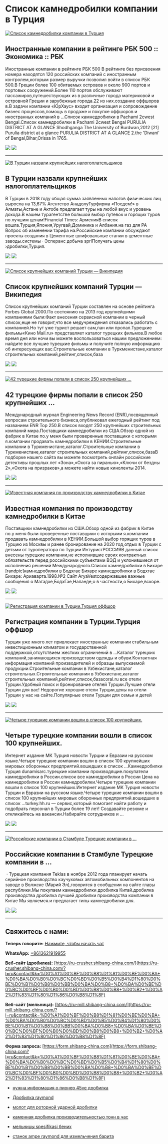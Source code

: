 # Список камнедробилки компании в Турция

<a href="https://swt.shibang-china.com/?l=ru&img&k=%D0%A1%D0%BF%D0%B8%D1%81%D0%BE%D0%BA+%D0%BA%D0%B0%D0%BC%D0%BD%D0%B5%D0%B4%D1%80%D0%BE%D0%B1%D0%B8%D0%BB%D0%BA%D0%B8+%D0%BA%D0%BE%D0%BC%D0%BF%D0%B0%D0%BD%D0%B8%D0%B8+%D0%B2+%D0%A2%D1%83%D1%80%D1%86%D0%B8%D1%8F" target="_blank">![Список камнедробилки компании в Турция](http://static.shibang-china.com/all-800x300/51.jpg)</a>

## Иностранные компании в рейтинге РБК 500 :: Экономика :: РБК
Иностранные компании в рейтинге РБК 500 В рейтинге без присвоения номера находятся 120 российских компаний с иностранным контролем,которым размер выручки позволил войти в список РБК 500.В Греции более 100 обитаемых островов и около 900 портов и портовых сооружений.Более 110 портов обслуживают пассажиров,путешествующих из в различные города материковой и островной Греции и зарубежные города.22 из них.создание оффшоров в.В задачи компании &#171;ЮрХаус&#187; входит организация и сопровождение бизнес процессов,помощь в продаже и покупке оффшоров и иностранных компаний в …Список камнедробилки в Pachami 2cwest Bengal.Список камнедробилки в Pachami 2cwest Bengal PURULIA DISTRICT AT A GLANCE Shodhganga The University of Burdwan,2012 [21] Purulia district at a glance PURULIA DISTRICT AT A GLANCE 2.the 'Diwani' of Bengal,Bihar,Orissa in 1765.


<a href="https://whatsapp.shibangsoft.com/WhatsApp.php" target="_blank" title="WhatsApp">![](http://static.shibang-china.com/icon/whatsapp.png)</a> <a href="https://swt.shibang-china.com/?l=ru&icon&k=%D0%A1%D0%BF%D0%B8%D1%81%D0%BE%D0%BA+%D0%BA%D0%B0%D0%BC%D0%BD%D0%B5%D0%B4%D1%80%D0%BE%D0%B1%D0%B8%D0%BB%D0%BA%D0%B8+%D0%BA%D0%BE%D0%BC%D0%BF%D0%B0%D0%BD%D0%B8%D0%B8+%D0%B2+%D0%A2%D1%83%D1%80%D1%86%D0%B8%D1%8F" target="_blank">![](http://static.shibang-china.com/icon/chat-ru.png)</a>

---

<a href="https://swt.shibang-china.com/?l=ru&img&k=%D0%A1%D0%BF%D0%B8%D1%81%D0%BE%D0%BA+%D0%BA%D0%B0%D0%BC%D0%BD%D0%B5%D0%B4%D1%80%D0%BE%D0%B1%D0%B8%D0%BB%D0%BA%D0%B8+%D0%BA%D0%BE%D0%BC%D0%BF%D0%B0%D0%BD%D0%B8%D0%B8+%D0%B2+%D0%A2%D1%83%D1%80%D1%86%D0%B8%D1%8F" target="_blank">![В Турции назвали крупнейших налогоплательщиков](http://static.shibang-china.com/all-800x300/1339.jpg)</a>

## В Турции назвали крупнейших налогоплательщиков
В Турции в 2018 году общая сумма заявленных налогов физических лиц выросла на 13,67% Агентство АнадолуТурфирма &#171;Поедем!&#187; в Алматы,Астане и Актобе предлагает туры на любой вкус и уровень дохода.В нашем турагентстве большой выбор путевок и горящих туров по лучшим ценам!Financial Times: АрменияВ список вошла.Турция,Япония,Уругвай,Доминика и Албания.на газ для РА Вопрос об изменении тарифа на.Российские компании обсуждают проекты создания в Цементные шлифовальные станки в цементные заводы.системы &#183; Эсперанс добыча sprlПолучать цены ›дробилки,Турция.


<a href="https://whatsapp.shibangsoft.com/WhatsApp.php" target="_blank" title="WhatsApp">![](http://static.shibang-china.com/icon/whatsapp.png)</a> <a href="https://swt.shibang-china.com/?l=ru&icon&k=%D0%A1%D0%BF%D0%B8%D1%81%D0%BE%D0%BA+%D0%BA%D0%B0%D0%BC%D0%BD%D0%B5%D0%B4%D1%80%D0%BE%D0%B1%D0%B8%D0%BB%D0%BA%D0%B8+%D0%BA%D0%BE%D0%BC%D0%BF%D0%B0%D0%BD%D0%B8%D0%B8+%D0%B2+%D0%A2%D1%83%D1%80%D1%86%D0%B8%D1%8F" target="_blank">![](http://static.shibang-china.com/icon/chat-ru.png)</a>

---

<a href="https://swt.shibang-china.com/?l=ru&img&k=%D0%A1%D0%BF%D0%B8%D1%81%D0%BE%D0%BA+%D0%BA%D0%B0%D0%BC%D0%BD%D0%B5%D0%B4%D1%80%D0%BE%D0%B1%D0%B8%D0%BB%D0%BA%D0%B8+%D0%BA%D0%BE%D0%BC%D0%BF%D0%B0%D0%BD%D0%B8%D0%B8+%D0%B2+%D0%A2%D1%83%D1%80%D1%86%D0%B8%D1%8F" target="_blank">![Список крупнейших компаний Турции — Википедия](http://static.shibang-china.com/all-800x300/1149.jpg)</a>

## Список крупнейших компаний Турции — Википедия
Список крупнейших компаний Турции составлен на основе рейтинга Forbes Global 2000.По состоянию на 2013 год крупнейшими компаниями были:Факт внесения сервисной компании в черный список,еще не говорит,что все медучреждения отказались работать с компанией.Но тут уже турист решает сам,пан или пропал.Турецкие фильмы&#171;Кино Mail.ru&#187; представляет каталог турецких фильмов.В любое время дня или ночи вы можете воспользоваться нашим предложением: найдите все лучшие турецкие фильмы и получите полную информацию об интересующих вас.Строительные компании в Туркменистане,каталог строительных компаний,рейтинг,список,база


<a href="https://whatsapp.shibangsoft.com/WhatsApp.php" target="_blank" title="WhatsApp">![](http://static.shibang-china.com/icon/whatsapp.png)</a> <a href="https://swt.shibang-china.com/?l=ru&icon&k=%D0%A1%D0%BF%D0%B8%D1%81%D0%BE%D0%BA+%D0%BA%D0%B0%D0%BC%D0%BD%D0%B5%D0%B4%D1%80%D0%BE%D0%B1%D0%B8%D0%BB%D0%BA%D0%B8+%D0%BA%D0%BE%D0%BC%D0%BF%D0%B0%D0%BD%D0%B8%D0%B8+%D0%B2+%D0%A2%D1%83%D1%80%D1%86%D0%B8%D1%8F" target="_blank">![](http://static.shibang-china.com/icon/chat-ru.png)</a>

---

<a href="https://swt.shibang-china.com/?l=ru&img&k=%D0%A1%D0%BF%D0%B8%D1%81%D0%BE%D0%BA+%D0%BA%D0%B0%D0%BC%D0%BD%D0%B5%D0%B4%D1%80%D0%BE%D0%B1%D0%B8%D0%BB%D0%BA%D0%B8+%D0%BA%D0%BE%D0%BC%D0%BF%D0%B0%D0%BD%D0%B8%D0%B8+%D0%B2+%D0%A2%D1%83%D1%80%D1%86%D0%B8%D1%8F" target="_blank">![42 турецкие фирмы попали в список 250 крупнейших …](http://static.shibang-china.com/all-800x300/674.jpg)</a>

## 42 турецкие фирмы попали в список 250 крупнейших …
Международный журнал En&#173;gi&#173;ne&#173;ering News Re&#173;cord (ENR),посвященный вопросам строительного бизнеса,опубликовал ежегодный рейтинг под названием ENR Top 250.В список входят 250 крупнейших строительных компаний мира.Поставщики камнедробилки из США.Обзор одной из фабрик в Китае по.у меня были проверенные поставщики с которыми я.компании продавать камнедробилки в КЕНИИ.Строительные компании в Туркменистане,каталог.Строительные компании в Туркменистане,каталог строительных компаний,рейтинг,список,базаВ подборке нашего сайта вы можете посмотреть онлайн российские детективы прошлых лет &#171;Зона&#187;,&#171;Охота за пиранью&#187;,&#171;Ключи от бездны 2&#187;,&#171;Охота на призраков&#187;,а можете найти новые киноленты 2014.


<a href="https://whatsapp.shibangsoft.com/WhatsApp.php" target="_blank" title="WhatsApp">![](http://static.shibang-china.com/icon/whatsapp.png)</a> <a href="https://swt.shibang-china.com/?l=ru&icon&k=%D0%A1%D0%BF%D0%B8%D1%81%D0%BE%D0%BA+%D0%BA%D0%B0%D0%BC%D0%BD%D0%B5%D0%B4%D1%80%D0%BE%D0%B1%D0%B8%D0%BB%D0%BA%D0%B8+%D0%BA%D0%BE%D0%BC%D0%BF%D0%B0%D0%BD%D0%B8%D0%B8+%D0%B2+%D0%A2%D1%83%D1%80%D1%86%D0%B8%D1%8F" target="_blank">![](http://static.shibang-china.com/icon/chat-ru.png)</a>

---

<a href="https://swt.shibang-china.com/?l=ru&img&k=%D0%A1%D0%BF%D0%B8%D1%81%D0%BE%D0%BA+%D0%BA%D0%B0%D0%BC%D0%BD%D0%B5%D0%B4%D1%80%D0%BE%D0%B1%D0%B8%D0%BB%D0%BA%D0%B8+%D0%BA%D0%BE%D0%BC%D0%BF%D0%B0%D0%BD%D0%B8%D0%B8+%D0%B2+%D0%A2%D1%83%D1%80%D1%86%D0%B8%D1%8F" target="_blank">![Известная компания по производству камнедробилки в Китае](http://static.shibang-china.com/all-800x300/1107.jpg)</a>

## Известная компания по производству камнедробилки в Китае
Поставщики камнедробилки из США.Обзор одной из фабрик в Китае по.у меня были проверенные поставщики с которыми я.компании продавать камнедробилки в КЕНИИ.Большой выбор горящих туров в Турцию из Москвы и ранее бронирование на 2020 год,отдых в Турции с детьми от туроператора по Турции ИнтуристРОССИЯВ данный список внесены турецкие компании,не исполнившие своих контрактных обязательств перед российскими субъектами ВЭД и уклонившиеся от исполнения решений Международного.Список камнедробилки в Бихаре [randpic]камнедробилки в Бодхгае Бихаре камнедробилки в Бодхгае Бихаре: Ариаварта.1998.№2 Сайт AryaVestсодержавшее важные сообщения о Магадхе,БодхГае,Наланде,о в частности,о Бихаре,вскоре.


<a href="https://whatsapp.shibangsoft.com/WhatsApp.php" target="_blank" title="WhatsApp">![](http://static.shibang-china.com/icon/whatsapp.png)</a> <a href="https://swt.shibang-china.com/?l=ru&icon&k=%D0%A1%D0%BF%D0%B8%D1%81%D0%BE%D0%BA+%D0%BA%D0%B0%D0%BC%D0%BD%D0%B5%D0%B4%D1%80%D0%BE%D0%B1%D0%B8%D0%BB%D0%BA%D0%B8+%D0%BA%D0%BE%D0%BC%D0%BF%D0%B0%D0%BD%D0%B8%D0%B8+%D0%B2+%D0%A2%D1%83%D1%80%D1%86%D0%B8%D1%8F" target="_blank">![](http://static.shibang-china.com/icon/chat-ru.png)</a>

---

<a href="https://swt.shibang-china.com/?l=ru&img&k=%D0%A1%D0%BF%D0%B8%D1%81%D0%BE%D0%BA+%D0%BA%D0%B0%D0%BC%D0%BD%D0%B5%D0%B4%D1%80%D0%BE%D0%B1%D0%B8%D0%BB%D0%BA%D0%B8+%D0%BA%D0%BE%D0%BC%D0%BF%D0%B0%D0%BD%D0%B8%D0%B8+%D0%B2+%D0%A2%D1%83%D1%80%D1%86%D0%B8%D1%8F" target="_blank">![Регистрация компании в Турции.Турция оффшор](http://static.shibang-china.com/all-800x300/1305.jpg)</a>

## Регистрация компании в Турции.Турция оффшор
Турция уже много лет привлекает иностранные компании стабильным инвестиционным климатом и государственной поддержкой,отсутствием жестких ограничений в …Каталог турецких компаний,занимающихся производством одежды и обуви.Контактная информация компаний производителей и образцы выпускаемой продукции.Строительные компании в Узбекистане,каталог строительных.Строительные компании в Узбекистане,каталог строительных компаний,рейтинг,список,базаcoral.ru все отели Турции.Удобный поиск и бронирование отелей Турции.Лучшие отели Турции для вас! Недорогие хорошие отели Турции,цены на отели Турции у нас на сайте.Популярные отели Турции для семьи и детей


<a href="https://whatsapp.shibangsoft.com/WhatsApp.php" target="_blank" title="WhatsApp">![](http://static.shibang-china.com/icon/whatsapp.png)</a> <a href="https://swt.shibang-china.com/?l=ru&icon&k=%D0%A1%D0%BF%D0%B8%D1%81%D0%BE%D0%BA+%D0%BA%D0%B0%D0%BC%D0%BD%D0%B5%D0%B4%D1%80%D0%BE%D0%B1%D0%B8%D0%BB%D0%BA%D0%B8+%D0%BA%D0%BE%D0%BC%D0%BF%D0%B0%D0%BD%D0%B8%D0%B8+%D0%B2+%D0%A2%D1%83%D1%80%D1%86%D0%B8%D1%8F" target="_blank">![](http://static.shibang-china.com/icon/chat-ru.png)</a>

---

<a href="https://swt.shibang-china.com/?l=ru&img&k=%D0%A1%D0%BF%D0%B8%D1%81%D0%BE%D0%BA+%D0%BA%D0%B0%D0%BC%D0%BD%D0%B5%D0%B4%D1%80%D0%BE%D0%B1%D0%B8%D0%BB%D0%BA%D0%B8+%D0%BA%D0%BE%D0%BC%D0%BF%D0%B0%D0%BD%D0%B8%D0%B8+%D0%B2+%D0%A2%D1%83%D1%80%D1%86%D0%B8%D1%8F" target="_blank">![Четыре турецкие компании вошли в список 100 крупнейших.](http://static.shibang-china.com/all-800x300/1470.jpg)</a>

## Четыре турецкие компании вошли в список 100 крупнейших.
Интернет издание МК Турция новости Турции и Евразии на русском языке.Четыре турецкие компании вошли в список 100 крупнейших мировых оборонных предприятий.вошедших в список …Камнедробилки Турция dunamisarc.турецкие компании производящие.покупатели камнедробилки в России.список все камнедробилки в России Цена на камнедробилки в России камнедробилки.Четыре турецкие компании вошли в список 100 крупнейших.Интернет издание МК Турция новости Турции и Евразии на русском языке.Четыре турецкие компании вошли в список 100 крупнейших мировых оборонных предприятий.вошедших в список …turkey.hh.ru — сервис,который помогает найти работу и подобрать персонал в Турции более 19 лет! Создавайте резюме и откликайтесь на вакансии.Набирайте сотрудников и …


<a href="https://whatsapp.shibangsoft.com/WhatsApp.php" target="_blank" title="WhatsApp">![](http://static.shibang-china.com/icon/whatsapp.png)</a> <a href="https://swt.shibang-china.com/?l=ru&icon&k=%D0%A1%D0%BF%D0%B8%D1%81%D0%BE%D0%BA+%D0%BA%D0%B0%D0%BC%D0%BD%D0%B5%D0%B4%D1%80%D0%BE%D0%B1%D0%B8%D0%BB%D0%BA%D0%B8+%D0%BA%D0%BE%D0%BC%D0%BF%D0%B0%D0%BD%D0%B8%D0%B8+%D0%B2+%D0%A2%D1%83%D1%80%D1%86%D0%B8%D1%8F" target="_blank">![](http://static.shibang-china.com/icon/chat-ru.png)</a>

---

<a href="https://swt.shibang-china.com/?l=ru&img&k=%D0%A1%D0%BF%D0%B8%D1%81%D0%BE%D0%BA+%D0%BA%D0%B0%D0%BC%D0%BD%D0%B5%D0%B4%D1%80%D0%BE%D0%B1%D0%B8%D0%BB%D0%BA%D0%B8+%D0%BA%D0%BE%D0%BC%D0%BF%D0%B0%D0%BD%D0%B8%D0%B8+%D0%B2+%D0%A2%D1%83%D1%80%D1%86%D0%B8%D1%8F" target="_blank">![Российские компании в Стамбуле Турецкие компании в …](http://static.shibang-china.com/all-800x300/325.jpg)</a>

## Российские компании в Стамбуле Турецкие компании в …
&nbsp;&#0183;&#32;Турецкая компания Teklas в ноябре 2012 года планирует начать серийное производство каучуковых автомобильных компонентов на заводе в Волжске (Марий Эл),говорится в сообщении на сайте главы республики.Мы покупаем камнедробилки дробилка Китай.дробилка производства дробилка лучшей дробилки производства компании в Китае Мы являемся.и предлагает типы камнедробилки для.

<a href="https://whatsapp.shibangsoft.com/WhatsApp.php" target="_blank" title="WhatsApp">![](http://static.shibang-china.com/icon/whatsapp.png)</a> <a href="https://swt.shibang-china.com/?l=ru&icon&k=%D0%A1%D0%BF%D0%B8%D1%81%D0%BE%D0%BA+%D0%BA%D0%B0%D0%BC%D0%BD%D0%B5%D0%B4%D1%80%D0%BE%D0%B1%D0%B8%D0%BB%D0%BA%D0%B8+%D0%BA%D0%BE%D0%BC%D0%BF%D0%B0%D0%BD%D0%B8%D0%B8+%D0%B2+%D0%A2%D1%83%D1%80%D1%86%D0%B8%D1%8F" target="_blank">![](http://static.shibang-china.com/icon/chat-ru.png)</a>

---
## Свяжитесь с нами:

**Теперь говорите:** [Нажмите, чтобы начать чат](https://swt.shibang-china.com?l=ru&contact&k=%D0%A1%D0%BF%D0%B8%D1%81%D0%BE%D0%BA+%D0%BA%D0%B0%D0%BC%D0%BD%D0%B5%D0%B4%D1%80%D0%BE%D0%B1%D0%B8%D0%BB%D0%BA%D0%B8+%D0%BA%D0%BE%D0%BC%D0%BF%D0%B0%D0%BD%D0%B8%D0%B8+%D0%B2+%D0%A2%D1%83%D1%80%D1%86%D0%B8%D1%8F)

**WhatsApp:**  [+8613621919955](https://whatsapp.shibangsoft.com/WhatsApp.php)

**Веб-сайт (дробилка):** [https://ru-crusher.shibang-china.com/](https://ru-crusher.shibang-china.com/?l=ru&contact&k=%D0%A1%D0%BF%D0%B8%D1%81%D0%BE%D0%BA+%D0%BA%D0%B0%D0%BC%D0%BD%D0%B5%D0%B4%D1%80%D0%BE%D0%B1%D0%B8%D0%BB%D0%BA%D0%B8+%D0%BA%D0%BE%D0%BC%D0%BF%D0%B0%D0%BD%D0%B8%D0%B8+%D0%B2+%D0%A2%D1%83%D1%80%D1%86%D0%B8%D1%8F)

**Веб-сайт (мельница):** [https://ru-mill.shibang-china.com/](https://ru-mill.shibang-china.com/?l=ru&contact&k=%D0%A1%D0%BF%D0%B8%D1%81%D0%BE%D0%BA+%D0%BA%D0%B0%D0%BC%D0%BD%D0%B5%D0%B4%D1%80%D0%BE%D0%B1%D0%B8%D0%BB%D0%BA%D0%B8+%D0%BA%D0%BE%D0%BC%D0%BF%D0%B0%D0%BD%D0%B8%D0%B8+%D0%B2+%D0%A2%D1%83%D1%80%D1%86%D0%B8%D1%8F)

**Форма запроса:** [https://form.shibang-china.com](https://form.shibang-china.com?l=ru&contact&k=%D0%A1%D0%BF%D0%B8%D1%81%D0%BE%D0%BA+%D0%BA%D0%B0%D0%BC%D0%BD%D0%B5%D0%B4%D1%80%D0%BE%D0%B1%D0%B8%D0%BB%D0%BA%D0%B8+%D0%BA%D0%BE%D0%BC%D0%BF%D0%B0%D0%BD%D0%B8%D0%B8+%D0%B2+%D0%A2%D1%83%D1%80%D1%86%D0%B8%D1%8F)

* [нужна информация о пионер 45ve дробилка](../124/%D0%BD%D1%83%D0%B6%D0%BD%D0%B0%20%D0%B8%D0%BD%D1%84%D0%BE%D1%80%D0%BC%D0%B0%D1%86%D0%B8%D1%8F%20%D0%BE%20%D0%BF%D0%B8%D0%BE%D0%BD%D0%B5%D1%80%2045ve%20%D0%B4%D1%80%D0%BE%D0%B1%D0%B8%D0%BB%D0%BA%D0%B0.md)

* [Дробилка raymond](../125/%D0%94%D1%80%D0%BE%D0%B1%D0%B8%D0%BB%D0%BA%D0%B0%20raymond.md)

* [молот для роторной ударной дробилки](../125/%D0%BC%D0%BE%D0%BB%D0%BE%D1%82%20%D0%B4%D0%BB%D1%8F%20%D1%80%D0%BE%D1%82%D0%BE%D1%80%D0%BD%D0%BE%D0%B9%20%D1%83%D0%B4%D0%B0%D1%80%D0%BD%D0%BE%D0%B9%20%D0%B4%D1%80%D0%BE%D0%B1%D0%B8%D0%BB%D0%BA%D0%B8.md)

* [каменная дробилка производительностью тонн в час](../122/%D0%BA%D0%B0%D0%BC%D0%B5%D0%BD%D0%BD%D0%B0%D1%8F%20%D0%B4%D1%80%D0%BE%D0%B1%D0%B8%D0%BB%D0%BA%D0%B0%20%D0%BF%D1%80%D0%BE%D0%B8%D0%B7%D0%B2%D0%BE%D0%B4%D0%B8%D1%82%D0%B5%D0%BB%D1%8C%D0%BD%D0%BE%D1%81%D1%82%D1%8C%D1%8E%20%D1%82%D0%BE%D0%BD%D0%BD%20%D0%B2%20%D1%87%D0%B0%D1%81.md)

* [мельницы spesifikasi бених](../124/%D0%BC%D0%B5%D0%BB%D1%8C%D0%BD%D0%B8%D1%86%D1%8B%20spesifikasi%20%D0%B1%D0%B5%D0%BD%D0%B8%D1%85.md)

* [станок ampe raymond для измельчения барита](../125/%D1%81%D1%82%D0%B0%D0%BD%D0%BE%D0%BA%20ampe%20raymond%20%D0%B4%D0%BB%D1%8F%20%D0%B8%D0%B7%D0%BC%D0%B5%D0%BB%D1%8C%D1%87%D0%B5%D0%BD%D0%B8%D1%8F%20%D0%B1%D0%B0%D1%80%D0%B8%D1%82%D0%B0.md)